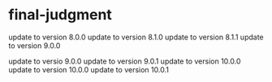 # final-judgment
update to version 8.0.0
update to version 8.1.0
update to version 8.1.1
update to version 9.0.0

update to versio 9.0.0
update to version 9.0.1
update to version 10.0.0
update to version 10.0.0
update to version 10.0.1
